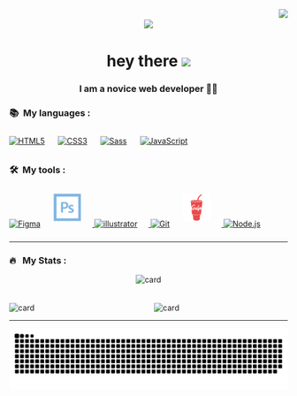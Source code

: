 <!-- [![Codewars](https://www.codewars.com/users/Abduazimkhoja/badges/large)](https://www.codewars.com/users/Abduazimkhoja) -->

<div align="right">
   <img src="https://www.codewars.com/users/Abduazimkhoja/badges/large" width = "300"/>
</div>
<div align="center">
   <img src="https://media.giphy.com/media/M9gbBd9nbDrOTu1Mqx/giphy.gif" width="100px"/>
</div>
<h1 align="center">
   hey there
   <img src="https://media.giphy.com/media/hvRJCLFzcasrR4ia7z/giphy.gif" width="30px"/>
</h1>

<h3 align="center">I am a novice web developer 👨‍💻</h3>

### 📚 &nbsp;My languages :

<div align="left">  
<a href="https://en.wikipedia.org/wiki/HTML5" target="_blank"><img style="margin: 10px 20px 10px 0px" src="https://profilinator.rishav.dev/skills-assets/html5-original-wordmark.svg" alt="HTML5" height="50" /></a>  
<a href="https://www.w3schools.com/css/" target="_blank"><img style="margin: 10px 20px 10px 0px" src="https://profilinator.rishav.dev/skills-assets/css3-original-wordmark.svg" alt="CSS3" height="50" /></a>  
<a href="https://sass-lang.com/" target="_blank"><img style="margin: 10px 20px 10px 0px" src="https://profilinator.rishav.dev/skills-assets/sass-original.svg" alt="Sass" height="50" /></a>  
<a href="https://www.javascript.com/" target="_blank"><img style="margin: 10px 20px 10px 0px" src="https://profilinator.rishav.dev/skills-assets/javascript-original.svg" alt="JavaScript" height="50" /></a>

### 🛠 &nbsp;My tools :

<a href="https://www.figma.com/" target="_blank"><img style="margin: 10px 20px 10px 0px" src="https://profilinator.rishav.dev/skills-assets/figma-icon.svg" alt="Figma" height="50" /></a>
<a href="https://www.photoshop.com/en" target="_blank" rel="noreferrer"> <img style="margin: 10px 20px 10px 0px" src ="https://raw.githubusercontent.com/devicons/devicon/master/icons/photoshop/photoshop-line.svg" alt="photoshop" height="50"/> </a>
<a href= "https://www.adobe.com.com/in/products/illustrator.html" target="_blank" rel="noreferrer"> <img style="margin: 10px 20px 10px 0px" src="https://www.vectorlogo.zone/logos/adobe_illustrator/adobe_illustrator-icon.svg" alt="illustrator " height="50"/> </a>
<a href="https://github.com/" target="_blank"><img style="margin: 10px 20px 10px 0px" src="https://profilinator.rishav.dev/skills-assets/git-scm-icon.svg" alt="Git" height="50" /></a>
<a href="https://gulpjs.com" target="_blank" rel="noreferrer"> <img style="margin: 10px 20px 10px 0px" src="https://raw.githubusercontent.com/devicons/devicon/master/icons/gulp/gulp-plain.svg" alt="gulp" height="50"/> </a>
<a href="https://nodejs.org/" target="_blank"><img style="margin: 10px 20px 10px 0px" src="https://profilinator.rishav.dev/skills-assets/nodejs-original-wordmark.svg" alt="Node.js" height="50" /></a>

</div>

---

### 🔥 &nbsp; My Stats :
<!-- 
![profile card](https://github-profile-summary-cards.vercel.app/api/cards/profile-details?username=daniilshat&theme=gotham)

![GitHub Streak](http://github-readme-streak-stats.herokuapp.com?user=abduazimkhoja&theme=gotham&hide_border=%D0%9B%D0%9E%D0%96%D0%AC)

![Anurag's GitHub stats](https://github-readme-stats.vercel.app/api?username=abduazimkhoja&show_icons=true&theme=gotham)

---
![Snake](https://raw.githubusercontent.com/Platane/snk/output/github-contribution-grid-snake.svg) -->


<div align = "center">
   <img  alt="card" src="https://github-profile-summary-cards.vercel.app/api/cards/profile-details?username=Abduazimkhoja&theme=gotham" width = "80%"/>
</div>

<br>
<br>

<div class = "stats">
   <img alt="card" src="http://github-readme-streak-stats.herokuapp.com?user=abduazimkhoja&theme=gotham&hide_border=%D0%9B%D0%9E%D0%96%D0%AC" width = "48%"/> <img align = "right" alt="card" src="https://github-readme-stats.vercel.app/api?username=abduazimkhoja&show_icons=true&theme=gotham" width = "48%"/>
</div>

---
<div class = 'snake'>
   <img alt="card" src="https://raw.githubusercontent.com/Platane/snk/output/github-contribution-grid-snake.svg" width = "100%"/>
</div>
